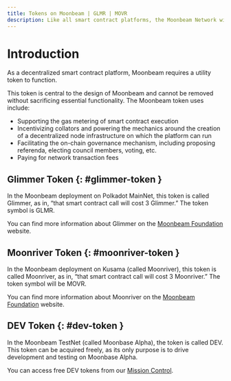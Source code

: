 ```yaml
---
title: Tokens on Moonbeam | GLMR | MOVR
description: Like all smart contract platforms, the Moonbeam Network will require a utility token to function, which is called Glimmer (GLMR) for Polkadot, and Moonriver (MOVR) for Kusama.
---
```


# Introduction

As a decentralized smart contract platform, Moonbeam requires a utility token to function.  

This token is central to the design of Moonbeam and cannot be removed without sacrificing essential functionality. The Moonbeam token uses include:

 - Supporting the gas metering of smart contract execution
 - Incentivizing collators and powering the mechanics around the creation of a decentralized node infrastructure on which the platform can run
 - Facilitating the on-chain governance mechanism, including proposing referenda, electing council members, voting, etc.
 - Paying for network transaction fees

## Glimmer Token {: #glimmer-token } 

In the Moonbeam deployment on Polkadot MainNet, this token is called Glimmer, as in, “that smart contract call will cost 3 Glimmer.”  The token symbol is GLMR.

You can find more information about Glimmer on the [Moonbeam Foundation](https://moonbeam.foundation/glimmer-token/) website.

## Moonriver Token {: #moonriver-token } 

In the Moonbeam deployment on Kusama (called Moonriver), this token is called Moonriver, as in, “that smart contract call will cost 3 Moonriver.”  The token symbol will be MOVR.

You can find more information about Moonriver on the [Moonbeam Foundation](https://moonbeam.foundation/moonriver-token/) website.

## DEV Token {: #dev-token } 

In the Moonbeam TestNet (called Moonbase Alpha), the token is called DEV. This token can be acquired freely, as its only purpose is to drive development and testing on Moonbase Alpha.

You can access free DEV tokens from our [Mission Control](/builders/get-started/moonbase/#get-tokens/).

